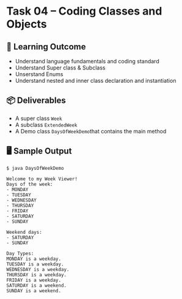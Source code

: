 # Task 04 – Coding Classes and Objects

## 🎯 Learning Outcome
- Understand language fundamentals and coding standard
- Understand Super class & Subclass
- Unserstand Enums
- Understand nested and inner class declaration and instantiation


## 📦 Deliverables
- A super class `Week`
- A subclass `ExtendedWeek`
- A Demo class `DaysOfWeekDemo`that contains the main method

## 🖥️ Sample Output
```code
$ java DaysOfWeekDemo

Welcome to my Week Viewer!
Days of the week:
- MONDAY
- TUESDAY
- WEDNESDAY
- THURSDAY
- FRIDAY
- SATURDAY
- SUNDAY

Weekend days:
- SATURDAY
- SUNDAY

Day Types:
MONDAY is a weekday.
TUESDAY is a weekday.
WEDNESDAY is a weekday.
THURSDAY is a weekday.
FRIDAY is a weekday.
SATURDAY is a weekend.
SUNDAY is a weekend.

```